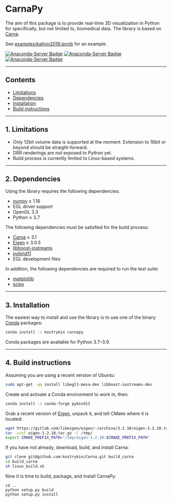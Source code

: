 CarnaPy
========

The aim of this package is to provide real-time 3D visualization in Python for specifically, but not limited to, biomedical data. The library is based on [Carna](https://github.com/kostrykin/Carna).

See [examples/kalinin2018.ipynb](examples/kalinin2018.ipynb) for an example.

[![Anaconda-Server Badge](https://anaconda.org/kostrykin/carnapy/badges/version.svg)](https://anaconda.org/kostrykin/carnapy)
[![Anaconda-Server Badge](https://anaconda.org/kostrykin/carnapy/badges/platforms.svg)](https://anaconda.org/kostrykin/carnapy)
[![Anaconda-Server Badge](https://anaconda.org/kostrykin/carnapy/badges/installer/conda.svg)](https://conda.anaconda.org/kostrykin)

---
## Contents

* [Limitations](#1-limitations)
* [Dependencies](#2-dependencies)
* [Installation](#3-installation)
* [Build instructions](#4-build-instructions)
 
---
## 1. Limitations

* Only 12bit volume data is supported at the moment. Extension to 16bit or beyond should be straight-forward.
* DRR renderings are not exposed to Python yet.
* Build process is currently limited to Linux-based systems.

---
## 2. Dependencies

Using the library requires the following dependencies:
* [numpy](https://numpy.org/) ≥ 1.16
* EGL driver support
* OpenGL 3.3
* Python ≥ 3.7

The following dependencies must be satisfied for the build process:
* [Carna](https://github.com/kostrykin/Carna) ≥ 3.1
* [Eigen](http://eigen.tuxfamily.org/) ≥ 3.0.5
* [libboost-iostreams](https://www.boost.org/doc/libs/1_76_0/libs/iostreams/doc/index.html)
* [pybind11](https://github.com/pybind/pybind11)
* EGL development files

In addition, the following dependencies are required to run the test suite:
* [matplotlib](https://matplotlib.org/)
* [scipy](https://www.scipy.org/)

---
## 3. Installation

The easiest way to install and use the library is to use one of the binary [Conda](https://docs.anaconda.com/anaconda/install/) packages:

```bash
conda install -c kostrykin carnapy
```

Conda packages are available for Python 3.7–3.9.

---
## 4. Build instructions

Assuming you are using a recent version of Ubuntu:

```bash
sudo apt-get -qq install libegl1-mesa-dev libboost-iostreams-dev
```

Create and activate a Conda environment to work in, then:

```bash
conda install -c conda-forge pybind11
```

Grab a recent version of [Eigen](http://eigen.tuxfamily.org), unpack it, and tell CMake where it is located:

```bash
wget https://gitlab.com/libeigen/eigen/-/archive/3.2.10/eigen-3.2.10.tar.gz
tar -vzxf eigen-3.2.10.tar.gz -C /tmp/
export CMAKE_PREFIX_PATH="/tmp/eigen-3.2.10:$CMAKE_PREFIX_PATH"
```

If you have not already, download, build, and install Carna:

```bash
git clone git@github.com:kostrykin/Carna.git build_carna
cd build_carna
sh linux_build.sh
```

Now it is time to build, package, and install CarnaPy:
```
cd ..
python setup.py build
python setup.py install
```

